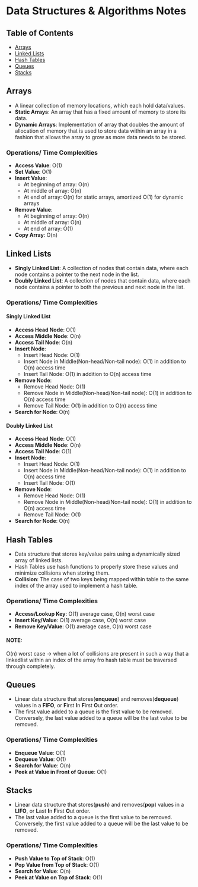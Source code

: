 # Data Structures & Algorithms Notes

## Table of Contents
- [Arrays](https://github.com/ZackaryWright/DSA#arrays)
- [Linked Lists](https://github.com/ZackaryWright/DSA#linked-lists)
- [Hash Tables](https://github.com/ZackaryWright/DSA#hash-tables)
- [Queues](https://github.com/ZackaryWright/DSA#queues)
- [Stacks](https://github.com/ZackaryWright/DSA#stacks)

## **Arrays**
- A linear collection of memory locations, which each hold data/values.
- **Static Arrays**: An array that has a fixed amount of memory to store its data. 
- **Dynamic Arrays**: Implementation of array that doubles the amount of allocation of memory that is used to store data within an array in a fashion that allows the array to grow as more data needs to be stored.

### Operations/ Time Complexities

- **Access Value**: O(1)
- **Set Value**: O(1) 
- **Insert Value**:
    - At beginning of array: O(n)
    - At middle of array: O(n)
    - At end of array: O(n) for static arrays, amortized O(1) for dynamic arrays
- **Remove Value**:
    - At beginning of array: O(n)
    - At middle of array: O(n)
    - At end of array: O(1)
- **Copy Array**: O(n)



## **Linked Lists**
- **Singly Linked List**: A collection of nodes that contain data, where each node contains a pointer to the next node in the list. 
- **Doubly Linked List**: A collection of nodes that contain data, where each node contains a pointer to both the previous and next node in the list.

### Operations/ Time Complexities

#### **Singly Linked List**
- **Access Head Node**: O(1)
- **Access Middle Node**: O(n) 
- **Access Tail Node**: O(n)
- **Insert Node**:
    - Insert Head Node: O(1)
    - Insert Node in Middle(Non-head/Non-tail node): O(1) in addition to O(n) access time
    - Insert Tail Node: O(1) in addition to O(n) access time
- **Remove Node**:
    - Remove Head Node: O(1)
    - Remove Node in Middle(Non-head/Non-tail node): O(1) in addition to O(n) access time
    - Remove Tail Node: O(1) in addition to O(n) access time
- **Search for Node**: O(n)


#### **Doubly Linked List**
- **Access Head Node**: O(1)
- **Access Middle Node**: O(n) 
- **Access Tail Node**: O(1)
- **Insert Node**:
    - Insert Head Node: O(1)
    - Insert Node in Middle(Non-head/Non-tail node): O(1) in addition to O(n) access time
    - Insert Tail Node: O(1)
- **Remove Node**:
    - Remove Head Node: O(1)
    - Remove Node in Middle(Non-head/Non-tail node): O(1) in addition to O(n) access time
    - Remove Tail Node: O(1)
- **Search for Node**: O(n)



## **Hash Tables**
- Data structure that stores key/value pairs using a dynamically sized array of linked lists.
- Hash Tables use hash functions to properly store these values and minimize collisions when storing them.
- **Collision**: The case of two keys being mapped within table to the same index of the array used to implement a hash table.

### Operations/ Time Complexities

- **Access/Lookup Key**: O(1) average case, O(n) worst case
- **Insert Key/Value**: O(1) average case, O(n) worst case
- **Remove Key/Value**: O(1) average case, O(n) worst case 

#### **NOTE**: 
O(n) worst case -> when a lot of collisions are present in such a way that a linkedlist within an index of the array fro hash table must be traversed through completely.


## **Queues**
- Linear data structure that stores(**enqueue**) and removes(**dequeue**) values in a **FIFO**, or **F**irst **I**n **F**irst **O**ut order.
- The first value added to a queue is the first value to be removed. Conversely, the last value added to a queue will be the last value to be removed.

### Operations/ Time Complexities

- **Enqueue Value**: O(1)
- **Dequeue Value**: O(1)
- **Search for Value**: O(n)
- **Peek at Value in Front of Queue**: O(1)


## **Stacks**
- Linear data structure that stores(**push**) and removes(**pop**) values in a **LIFO**, or **L**ast **I**n **F**irst **O**ut order.
- The last value added to a queue is the first value to be removed. Conversely, the first value added to a queue will be the last value to be removed.

### Operations/ Time Complexities

- **Push Value to Top of Stack**: O(1)
- **Pop Value from Top of Stack**: O(1)
- **Search for Value**: O(n)
- **Peek at Value on Top of Stack**: O(1)

